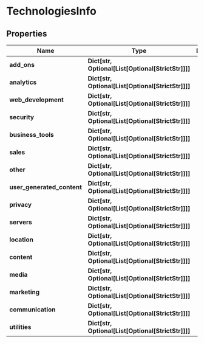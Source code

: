 # TechnologiesInfo


## Properties

| Name | Type | Description | Notes |
|------------ | ------------- | ------------- | -------------|
**add_ons** | **Dict[str, Optional[List[Optional[StrictStr]]]]** |  |[optional]|
**analytics** | **Dict[str, Optional[List[Optional[StrictStr]]]]** |  |[optional]|
**web_development** | **Dict[str, Optional[List[Optional[StrictStr]]]]** |  |[optional]|
**security** | **Dict[str, Optional[List[Optional[StrictStr]]]]** |  |[optional]|
**business_tools** | **Dict[str, Optional[List[Optional[StrictStr]]]]** |  |[optional]|
**sales** | **Dict[str, Optional[List[Optional[StrictStr]]]]** |  |[optional]|
**other** | **Dict[str, Optional[List[Optional[StrictStr]]]]** |  |[optional]|
**user_generated_content** | **Dict[str, Optional[List[Optional[StrictStr]]]]** |  |[optional]|
**privacy** | **Dict[str, Optional[List[Optional[StrictStr]]]]** |  |[optional]|
**servers** | **Dict[str, Optional[List[Optional[StrictStr]]]]** |  |[optional]|
**location** | **Dict[str, Optional[List[Optional[StrictStr]]]]** |  |[optional]|
**content** | **Dict[str, Optional[List[Optional[StrictStr]]]]** |  |[optional]|
**media** | **Dict[str, Optional[List[Optional[StrictStr]]]]** |  |[optional]|
**marketing** | **Dict[str, Optional[List[Optional[StrictStr]]]]** |  |[optional]|
**communication** | **Dict[str, Optional[List[Optional[StrictStr]]]]** |  |[optional]|
**utilities** | **Dict[str, Optional[List[Optional[StrictStr]]]]** |  |[optional]|